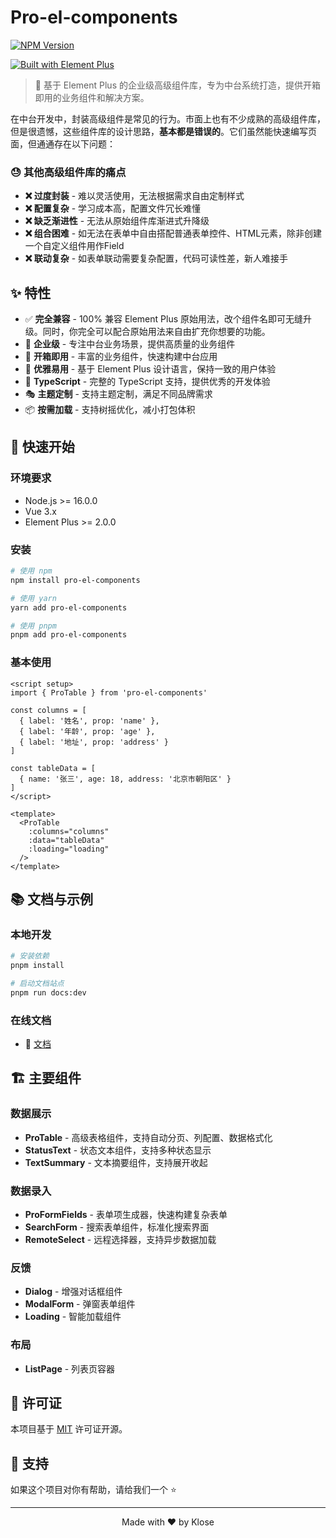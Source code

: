 # Pro-el-components

[![NPM Version](https://img.shields.io/npm/v/pro-el-components.svg)](https://www.npmjs.com/package/pro-el-components)
<!-- [![License](https://img.shields.io/npm/l/pro-el-components.svg)](LICENSE) -->
[![Built with Element Plus](https://img.shields.io/badge/Built%20with-Element%20Plus-409eff)](https://element-plus.org/)

> 🚀 基于 Element Plus 的企业级高级组件库，专为中台系统打造，提供开箱即用的业务组件和解决方案。

在中台开发中，封装高级组件是常见的行为。市面上也有不少成熟的高级组件库，但是很遗憾，这些组件库的设计思路，**基本都是错误的**。它们虽然能快速编写页面，但通通存在以下问题：

### 😓 其他高级组件库的痛点

- **❌ 过度封装** - 难以灵活使用，无法根据需求自由定制样式
- **❌ 配置复杂** - 学习成本高，配置文件冗长难懂
- **❌ 缺乏渐进性** - 无法从原始组件库渐进式升降级
- **❌ 组合困难** - 如无法在表单中自由搭配普通表单控件、HTML元素，除非创建一个自定义组件用作Field
- **❌ 联动复杂** - 如表单联动需要复杂配置，代码可读性差，新人难接手

## ✨ 特性

- ✅ **完全兼容** - 100% 兼容 Element Plus 原始用法，改个组件名即可无缝升级。同时，你完全可以配合原始用法来自由扩充你想要的功能。
- 🎯 **企业级** - 专注中台业务场景，提供高质量的业务组件
- 🔧 **开箱即用** - 丰富的业务组件，快速构建中台应用
- 🎨 **优雅易用** - 基于 Element Plus 设计语言，保持一致的用户体验
- 🔀 **TypeScript** - 完整的 TypeScript 支持，提供优秀的开发体验
- 🎭 **主题定制** - 支持主题定制，满足不同品牌需求
- 📦 **按需加载** - 支持树摇优化，减小打包体积

## 🔧 快速开始

### 环境要求

- Node.js >= 16.0.0
- Vue 3.x
- Element Plus >= 2.0.0

### 安装

```bash
# 使用 npm
npm install pro-el-components

# 使用 yarn
yarn add pro-el-components

# 使用 pnpm
pnpm add pro-el-components
```

### 基本使用

```vue
<script setup>
import { ProTable } from 'pro-el-components'

const columns = [
  { label: '姓名', prop: 'name' },
  { label: '年龄', prop: 'age' },
  { label: '地址', prop: 'address' }
]

const tableData = [
  { name: '张三', age: 18, address: '北京市朝阳区' }
]
</script>

<template>
  <ProTable
    :columns="columns"
    :data="tableData"
    :loading="loading"
  />
</template>
```

## 📚 文档与示例

### 本地开发

```bash
# 安装依赖
pnpm install

# 启动文档站点
pnpm run docs:dev
```

### 在线文档

- 📖 [文档](https://mingneo.github.io/pro-el-components/)

## 🏗️ 主要组件

### 数据展示

- **ProTable** - 高级表格组件，支持自动分页、列配置、数据格式化
- **StatusText** - 状态文本组件，支持多种状态显示
- **TextSummary** - 文本摘要组件，支持展开收起

### 数据录入

- **ProFormFields** - 表单项生成器，快速构建复杂表单
- **SearchForm** - 搜索表单组件，标准化搜索界面
- **RemoteSelect** - 远程选择器，支持异步数据加载

### 反馈

- **Dialog** - 增强对话框组件
- **ModalForm** - 弹窗表单组件
- **Loading** - 智能加载组件

### 布局
- **ListPage** - 列表页容器

## 📄 许可证

本项目基于 [MIT](LICENSE) 许可证开源。

## 🤝 支持

如果这个项目对你有帮助，请给我们一个 ⭐️

---

<div align="center">
  Made with ❤️ by Klose
</div>
